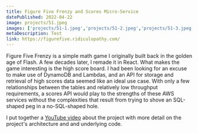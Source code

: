 ```yaml
---
title: Figure Five Frenzy and Scores Micro-Service
datePublished: 2022-04-22
image: projects/51.jpeg
images: ['projects/51-1.jpeg','projects/51-2.jpeg','projects/51-3.jpeg']
metaDescription: Test
link: https://figurefive.ridiculopathy.com/
---
```

Figure Five Frenzy is a simple math game I originally built back in the golden age of Flash. A few decades later, I remade it in React. What makes the game interesting is the high score board. I had been looking for an excuse to make use of DynamoDB and Lambdas, and an API for storage and retrieval of high scores data seemed like an ideal use case. With only a few relationships between the tables and relatively low throughput requirements, a scores API would play to the strengths of these AWS services without the complexities that result from trying to shove an SQL-shaped peg in a no-SQL-shaped hole.

I put together a [YouTube video](https://www.youtube.com/watch?v=M-7L6zTiphs) about the project with more detail on the project's architecture and and underlying code.
